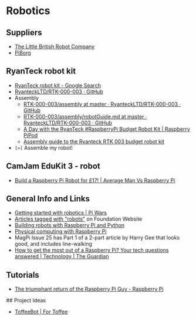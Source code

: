 # Robotics
 
## Suppliers

* [The Little British Robot Company](http://www.thelittlebritishrobotcompany.co.uk)
* [PiBorg](http://www.piborg.org/)

## RyanTeck robot kit

* [RyanTeck robot kit - Google Search](https://www.google.com/search?q=RyanTeck%20robot%20kit&gws_rd=ssl)
* [RyanteckLTD/RTK-000-003 · GitHub](https://github.com/RyanteckLTD/RTK-000-003)
* Assembly
	* [RTK-000-003/assembly at master · RyanteckLTD/RTK-000-003 · GitHub](https://github.com/RyanteckLTD/RTK-000-003/tree/master/assembly)
	* [RTK-000-003/assembly/robotGuide.md at master · RyanteckLTD/RTK-000-003 · GitHub](https://github.com/RyanteckLTD/RTK-000-003/blob/master/assembly/robotGuide.md)
	* [A Day with the RyanTeck #RaspberryPi Budget Robot Kit | Raspberry PiPod](http://www.recantha.co.uk/blog/?page_id=9549)
	* [Assembly guide to the Ryanteck RTK 003 budget robot kit](http://smstextblog.blogspot.co.uk/2014/05/assembly-guide-to-ryanteck-rtk-003.html)
* `[>]` Assemble my robot!


## CamJam EduKit 3 - robot

* [Build a Raspberry Pi Robot for £17! | Average Man Vs Raspberry Pi](http://www.averagemanvsraspberrypi.com/2015/10/edukit-3-raspberry-pi-robot.html)


## General Info and Links

* [Getting started with robotics | Pi Wars](http://piwars.org/getting-started-with-robotics/)
* [Articles tagged with "robots"](http://www.raspberrypi.org/tag/robots/) on Foundation Website
* [Building robots with Raspberry Pi and Python](http://www.instructables.com/id/Building-robots-with-Raspberry-Pi-and-Python/)
* [Physical computing with Raspberry Pi](https://www.cl.cam.ac.uk/projects/raspberrypi/tutorials/robot/robot_control/)
* MagPi Issue 25 has Part 1 of a 2-part article by Harry Gee that looks good, and includes line-walking
* [How to get the most out of a Raspberry Pi? Your tech questions answered | Technology | The Guardian](http://www.theguardian.com/technology/2014/dec/07/get-the-most-out-of-a-raspberry-pi)

## Tutorials

* [The triumphant return of the Raspberry Pi Guy - Raspberry Pi](https://www.raspberrypi.org/the-triumphant-return-of-the-raspberry-pi-guy/)


## Project Ideas

* [ToffeeBot | For Toffee](http://fortoffee.org.uk/2015/01/toffeebot/)
